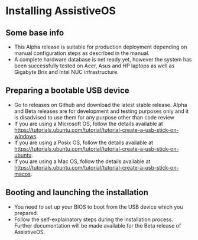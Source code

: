 # Installing AssistiveOS

## Some base info

- This Alpha release is suitable for production deployment depending on manual configuration steps as described in the manual.
- A complete hardware database is net ready yet, however the system has been successfully tested on Acer, Asus and HP laptops as well as Gigabyte Brix and Intel NUC infrastructure.

## Preparing a bootable USB device

- Go to releases on Github and download the latest stable release. Alpha and Beta releases are for development and testing purposes only and it is disadvised to use them for any purpose other than code review
- If you are using a Microsoft OS, follow the details available at https://tutorials.ubuntu.com/tutorial/tutorial-create-a-usb-stick-on-windows.
- If you are using a Posix OS, follow the details available at https://tutorials.ubuntu.com/tutorial/tutorial-create-a-usb-stick-on-ubuntu.
- If you are using a Mac OS, follow the details available at https://tutorials.ubuntu.com/tutorial/tutorial-create-a-usb-stick-on-macos.

## Booting and launching the installation

- You need to set up your BIOS to boot from the USB device which you prepared.
- Follow the self-explainatory steps during the installation process. Further documentation will be made available for the Beta release of AssistiveOS.

